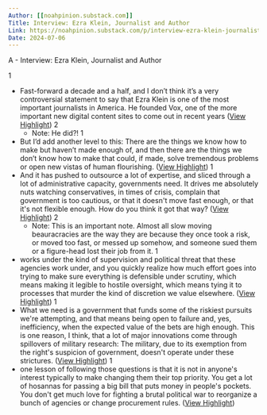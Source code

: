 ```yaml
---
Author: [[noahpinion.substack.com]]
Title: Interview: Ezra Klein, Journalist and Author
Link: https://noahpinion.substack.com/p/interview-ezra-klein-journalist-and
Date: 2024-07-06
---
```

A - Interview: Ezra Klein, Journalist and Author

1
- Fast-forward a decade and a half, and I don’t think it’s a very controversial statement to say that Ezra Klein is one of the most important journalists in America. He founded Vox, one of the more important new digital content sites to come out in recent years ([View Highlight](https://instapaper.com/read/1561000052/21520058))
2
    - Note: He did?!
1
- But I’d add another level to this: There are the things we know how to make but haven’t made enough of, and then there are the things we don’t know how to make that could, if made, solve tremendous problems or open new vistas of human flourishing. ([View Highlight](https://instapaper.com/read/1561000052/21520074))
1
- And it has pushed to outsource a lot of expertise, and sliced through a lot of administrative capacity, governments need. It drives me absolutely nuts watching conservatives, in times of crisis, complain that government is too cautious, or that it doesn't move fast enough, or that it's not flexible enough. How do you think it got that way? ([View Highlight](https://instapaper.com/read/1561000052/21520122))
2
    - Note: This is an important note. Almost all slow moving beauracracies are the way they are because they once took a risk, or moved too fast, or messed up somehow, and someone sued them or a figure-head lost their job from it.
1
- works under the kind of supervision and political threat that these agencies work under, and you quickly realize how much effort goes into trying to make sure everything is defensible under scrutiny, which means making it legible to hostile oversight, which means tying it to processes that murder the kind of discretion we value elsewhere. ([View Highlight](https://instapaper.com/read/1561000052/21520125))
1
- What we need is a government that funds some of the riskiest pursuits we're attempting, and that means being open to failure and, yes, inefficiency, when the expected value of the bets are high enough. This is one reason, I think, that a lot of major innovations come through spillovers of military research: The military, due to its exemption from the right's suspicion of government, doesn't operate under these strictures. ([View Highlight](https://instapaper.com/read/1561000052/21520130))
1
- one lesson of following those questions is that it is not in anyone's interest typically to make changing them their top priority. You get a lot of hosannas for passing a big bill that puts money in people's pockets. You don't get much love for fighting a brutal political war to reorganize a bunch of agencies or change procurement rules. ([View Highlight](https://instapaper.com/read/1561000052/21520142))
